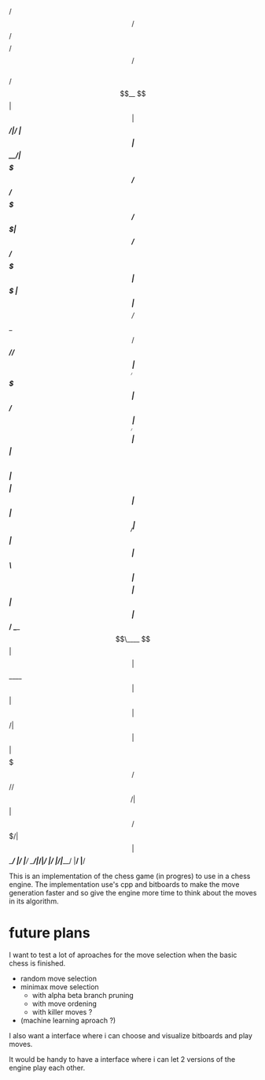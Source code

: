 
  /$$$$$$  /$$                                    /$$$$$$$$ /$$           /$$      
 /$$__  $$| $$                                   | $$_____/|__/          | $$      
| $$  \__/| $$$$$$$   /$$$$$$   /$$$$$$$ /$$$$$$$| $$       /$$  /$$$$$$$| $$$$$$$ 
| $$      | $$__  $$ /$$__  $$ /$$_____//$$_____/| $$$$$   | $$ /$$_____/| $$__  $$
| $$      | $$  \ $$| $$$$$$$$|  $$$$$$|  $$$$$$ | $$__/   | $$|  $$$$$$ | $$  \ $$
| $$    $$| $$  | $$| $$_____/ \____  $$\____  $$| $$      | $$ \____  $$| $$  | $$
|  $$$$$$/| $$  | $$|  $$$$$$$ /$$$$$$$//$$$$$$$/| $$      | $$ /$$$$$$$/| $$  | $$
 \______/ |__/  |__/ \_______/|_______/|_______/ |__/      |__/|_______/ |__/  |__/
                                                                                   
                                                                                   
                                                                                   
This is an implementation of the chess game (in progres) to use in a chess engine.
The implementation use's cpp and bitboards to make the move generation faster and so give the engine more time to think about the moves in its algorithm.

# future plans
I want to test a lot of aproaches for the move selection when the basic chess is finished.
  - random move selection
  - minimax move selection
      - with alpha beta branch pruning
      - with move ordening
      - with killer moves ?
  - (machine learning aproach ?)
    
I also want a interface where i can choose and visualize bitboards and play moves.

It would be handy to have a interface where i can let 2 versions of the engine play each other.
